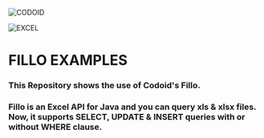 ﻿![CODOID](https://codoid.com/wp-content/uploads/2017/08/codoid-logo.png)

![EXCEL](http://icons.iconarchive.com/icons/graphicloads/filetype/96/excel-xls-icon.png)

# FILLO EXAMPLES

### This Repository shows the use of Codoid's Fillo.

### Fillo is an Excel API for Java and you can query xls & xlsx files. Now, it supports SELECT, UPDATE & INSERT queries with or without WHERE clause.